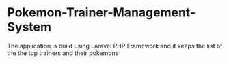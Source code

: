 # Pokemon-Trainer-Management-System
The application is build using Laravel PHP Framework and it keeps the list of the the top trainers and their pokemons
